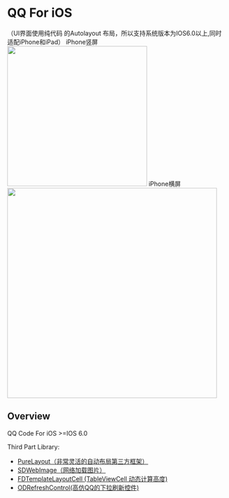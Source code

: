 # QQ For iOS
（UI界面使用纯代码 的Autolayout 布局，所以支持系统版本为IOS6.0以上,同时适配iPhone和iPad）
iPhone竖屏
<img src="https://github.com/weida-studio/QQ/blob/master/Sceenshots/screenShots-V.gif" width="320">
iPhone横屏
<img src="https://github.com/weida-studio/QQ/blob/master/Sceenshots/screenShots-H.gif" width="480">

## Overview
QQ Code For iOS  >=IOS 6.0

Third Part Library:

- [PureLayout（非常灵活的自动布局第三方框架）](https://github.com/smileyborg/PureLayout)
- [SDWebImage（网络加载图片）](https://github.com/rs/SDWebImage)
- [FDTemplateLayoutCell (TableViewCell 动态计算高度)](https://github.com/forkingdog)
- [ODRefreshControl(高仿QQ的下拉刷新控件)](https://github.com/Sephiroth87/ODRefreshControl)




